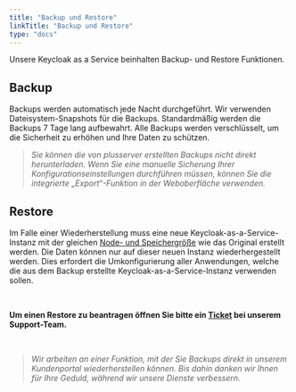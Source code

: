 ```yaml
---
title: "Backup und Restore"
linkTitle: "Backup und Restore"
type: "docs"
---
```


Unsere Keycloak as a Service beinhalten Backup- und Restore Funktionen.

## Backup

Backups werden automatisch jede Nacht durchgeführt. Wir verwenden Dateisystem-Snapshots für die Backups. Standardmäßig werden die Backups 7 Tage lang aufbewahrt. Alle Backups werden verschlüsselt, um die Sicherheit zu erhöhen und Ihre Daten zu schützen.

>*Sie können die von plusserver erstellten Backups nicht direkt herunterladen. Wenn Sie eine manuelle Sicherung Ihrer Konfigurationseinstellungen durchführen müssen, können Sie die integrierte „Export“-Funktion in der Weboberfläche verwenden.*

## Restore

Im Falle einer Wiederherstellung muss eine neue Keycloak-as-a-Service-Instanz mit der gleichen [Node- und Speichergröße](../../documentation/nodesize/) wie das Original erstellt werden. Die Daten können nur auf dieser neuen Instanz wiederhergestellt werden. Dies erfordert die Umkonfigurierung aller Anwendungen, welche die aus dem Backup erstellte Keycloak-as-a-Service-Instanz verwenden sollen.

<br>

**Um einen Restore zu beantragen öffnen Sie bitte ein [Ticket](<https://customerservice.plusserver.com/support/ticket-create>) bei unserem Support-Team.**

<br>

>*Wir arbeiten an einer Funktion, mit der Sie Backups direkt in unserem Kundenportal wiederherstellen können. Bis dahin danken wir Ihnen für Ihre Geduld, während wir unsere Dienste verbessern.*
